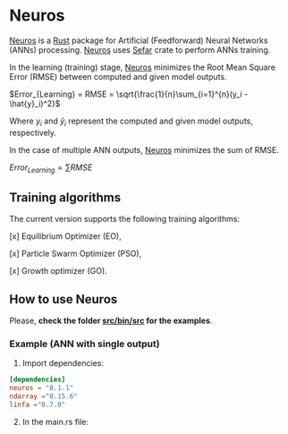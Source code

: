 # Neuros

[Neuros](https://github.com/SaadDAHMANI/neuros) is a [Rust](https://www.rust-lang.org/) package for Artificial (Feedforward) Neural Networks (ANNs) processing. [Neuros](https://github.com/SaadDAHMANI/neuros) uses [Sefar](https://crates.io/crates/sefar) crate to perform ANNs training. 

In the learning (training) stage, [Neuros](https://github.com/SaadDAHMANI/neuros) minimizes the Root Mean Square Error (RMSE) between computed and given model outputs. 

$Error_{Learning} = RMSE = \sqrt{\frac{1}{n}\sum_{i=1}^{n}(y_i - \hat{y}_i)^2}$ 

Where $y_i$ and $\hat{y}_i$ represent the computed and given model outputs, respectively.

In the case of multiple ANN outputs, [Neuros](https://github.com/SaadDAHMANI/neuros) minimizes the sum of RMSE.  

$Error_{Learning} = \sum RMSE$ 

## Training algorithms 
The current version supports the following training algorithms:

[x] Equilibrium Optimizer (EO), 

[x] Particle Swarm Optimizer (PSO),

[x] Growth optimizer (GO).

## How to use Neuros
Please, **check the folder [src/bin/src](https://github.com/SaadDAHMANI/neuros/tree/master/src/bin/src) for the examples**.

### Example (ANN with single output)

1. Import dependencies:

```toml
[dependencies]
neuros = "0.1.1"
ndarray ="0.15.6"
linfa ="0.7.0"
```
2. In the main.rs file: 

```rust

```


